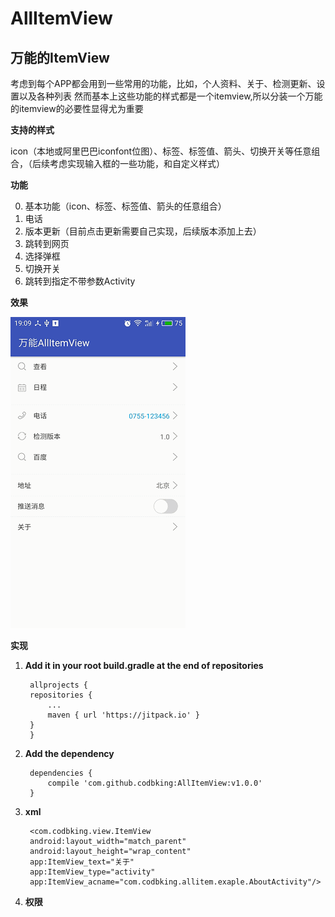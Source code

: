 # AllItemView
## 万能的ItemView ##

考虑到每个APP都会用到一些常用的功能，比如，个人资料、关于、检测更新、设置以及各种列表
然而基本上这些功能的样式都是一个itemview,所以分装一个万能的itemview的必要性显得尤为重要

**支持的样式**

  icon（本地或阿里巴巴iconfont位图）、标签、标签值、箭头、切换开关等任意组合，（后续考虑实现输入框的一些功能，和自定义样式）

**功能**

  0.  基本功能（icon、标签、标签值、箭头的任意组合）
  1.  电话
  2.  版本更新（目前点击更新需要自己实现，后续版本添加上去）
  3.  跳转到网页
  4.  选择弹框
  5.  切换开关
  6.  跳转到指定不带参数Activity

**效果**

![Alt text](my.gif)



**实现**

1. **Add it in your root build.gradle at the end of repositories**

	    allprojects {
		repositories {
			...
			maven { url 'https://jitpack.io' }
		}
	    }

2. **Add the dependency**

	    dependencies {
	        compile 'com.github.codbking:AllItemView:v1.0.0'
	    }


3. **xml**

        <com.codbking.view.ItemView
        android:layout_width="match_parent"
        android:layout_height="wrap_content"
        app:ItemView_text="关于"
        app:ItemView_type="activity"
        app:ItemView_acname="com.codbking.allitem.exaple.AboutActivity"/>


4. **权限**

    <uses-permission android:name="android.permission.CALL_PHONE"/>
    <uses-permission android:name="android.permission.INTERNET"/>
    <uses-permission android:name="android.permission.WRITE_EXTERNAL_STORAGE"/>
>






